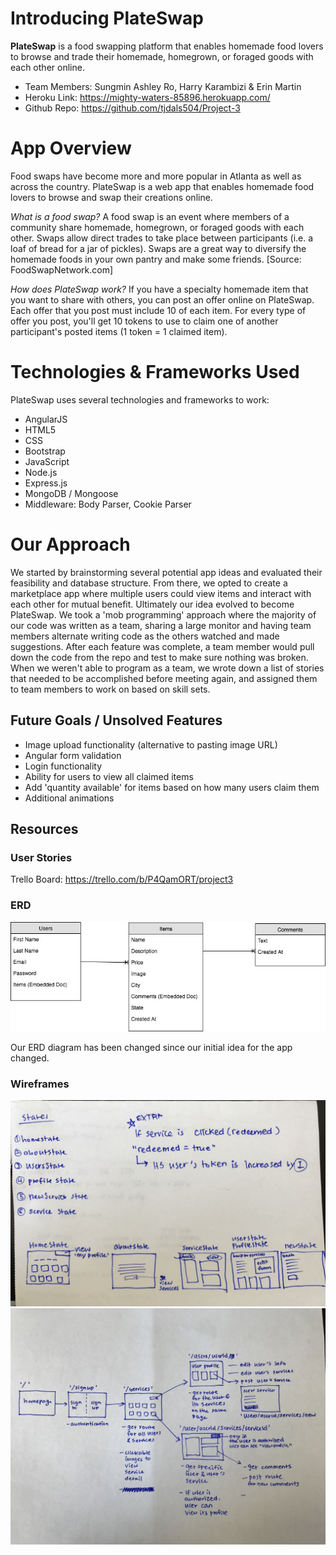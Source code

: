 # Introducing PlateSwap

**PlateSwap** is a food swapping platform that enables homemade food lovers to browse and trade their homemade, homegrown, or foraged goods with each other online.

* Team Members: Sungmin Ashley Ro, Harry Karambizi & Erin Martin
* Heroku Link: https://mighty-waters-85896.herokuapp.com/
* Github Repo: https://github.com/tjdals504/Project-3

# App Overview
Food swaps have become more and more popular in Atlanta as well as across the country. PlateSwap is a web app that enables homemade food lovers to browse and swap their creations online. 

*What is a food swap?*
A food swap is an event where members of a community share homemade, homegrown, or foraged goods with each other. Swaps allow direct trades to take place between participants (i.e. a loaf of bread for a jar of pickles). Swaps are a great way to diversify the homemade foods in your own pantry and make some friends. [Source: FoodSwapNetwork.com]

*How does PlateSwap work?*
If you have a specialty homemade item that you want to share with others, you can post an offer online on PlateSwap. Each offer that you post must include 10 of each item. For every type of offer you post, you'll get 10 tokens to use to claim one of another participant's posted items (1 token = 1 claimed item).

# Technologies & Frameworks Used

PlateSwap uses several technologies and frameworks to work:
* AngularJS
* HTML5
* CSS
* Bootstrap
* JavaScript
* Node.js
* Express.js
* MongoDB / Mongoose
* Middleware: Body Parser, Cookie Parser

# Our Approach

We started by brainstorming several potential app ideas and evaluated their feasibility and database structure. From there, we opted to create a marketplace app where multiple users could view items and interact with each other for mutual benefit. Ultimately our idea evolved to become PlateSwap. We took a 'mob programming' approach where the majority of our code was written as a team, sharing a large monitor and having team members alternate writing code as the others watched and made suggestions. After each feature was complete, a team member would pull down the code from the repo and test to make sure nothing was broken. When we weren't able to program as a team, we wrote down a list of stories that needed to be accomplished before meeting again, and assigned them to team members to work on based on skill sets.

## Future Goals / Unsolved Features

* Image upload functionality (alternative to pasting image URL)
* Angular form validation
* Login functionality
* Ability for users to view all claimed items
* Add 'quantity available' for items based on how many users claim them
* Additional animations


## Resources

### User Stories
Trello Board: https://trello.com/b/P4QamORT/project3

### ERD 
![](public/images/ERDdiagram.jpg?raw=true)

Our ERD diagram has been changed since our initial idea for the app changed.

### Wireframes
![](public/images/notes1.jpg?raw=true)
![](public/images/notes2.jpg?raw=true)

